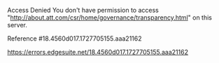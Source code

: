 Access Denied
You don't have permission to access "http://about.att.com/csr/home/governance/transparency.html" on this server.

Reference #18.4560d017.1727705155.aaa21162

https://errors.edgesuite.net/18.4560d017.1727705155.aaa21162
